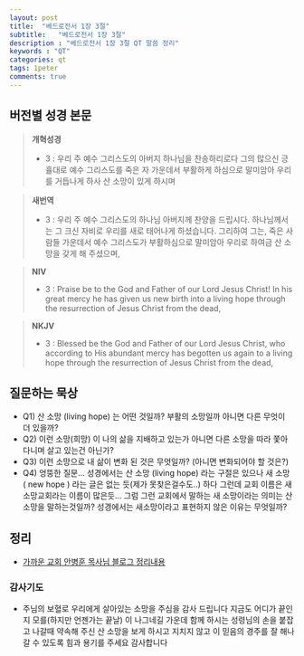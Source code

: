 ```yaml
---
layout: post
title:  "베드로전서 1장 3절"
subtitle:   "베드로전서 1장 3절"
description : "베드로전서 1장 3절 QT 말씀 정리"
keywords : "QT"
categories: qt
tags: 1peter
comments: true
---
```


## 버전별 성경 본문

> **개혁성경**
>* 3 : 우리 주 예수 그리스도의 아버지 하나님을 찬송하리로다 그의 많으신 긍휼대로 예수 그리스도를 죽은 자 가운데서 부활하게 하심으로 말미암아 우리를 거듭나게 하사 산 소망이 있게 하시며

> **새번역**
>* 3 : 우리 주 예수 그리스도의 하나님 아버지께 찬양을 드립시다. 하나님께서는 그 크신 자비로 우리를 새로 태어나게 하셨습니다. 그리하여 그는, 죽은 사람들 가운데서 예수 그리스도가 부활하심으로 말미암아 우리로 하여금 산 소망을 갖게 해 주셨으며,

> **NIV**
>* 3 : Praise be to the God and Father of our Lord Jesus Christ! In his great mercy he has given us new birth into a living hope through the resurrection of Jesus Christ from the dead, 

> **NKJV**
>* 3 : Blessed be the God and Father of our Lord Jesus Christ, who according to His abundant mercy has begotten us again to a living hope through the resurrection of Jesus Christ from the dead,

## 질문하는 묵상

* Q1) 산 소망 (living hope) 는 어떤 것일까? 부활의 소망일까 아니면 다른 무엇이 더 있을까?
* Q2) 이런 소망(희망) 이 나의 삶을 지배하고 있는가 아니면 다른 소망을 따라 쫓아다니며 살고 있는건 아닌가?
* Q3) 이런 소망으로 내 삶이 변화 된 것은 무엇일까? (아니면 변화되어야 할 것은?)
* Q4) 엉뚱한 질문... 성경에서는 산 소망 (living hope) 라는 구절은 있으나 새 소망 ( new hope ) 라는 글은 없는 듯(제가 못찾은걸수도..) 하다 그런데 교회 이름은 새소망교회라는 이름이 많은듯... 그럼 그런 교회에서 말하는 새 소망이라는 의미는 산 소망을 말하는것일까? 성경에서는 새소망이라고 표현하지 않은 이유는 무엇일까? 

## 정리
* [가까운 교회 안병훈 목사님 블로그 정리내용](https://m.blog.naver.com/abh7780/221412265190)

### 감사기도
* 주님의 보혈로 우리에게 살아있는 소망을 주심을 감사 드립니다 지금도 어디가 끝인지 모를(하지만 언젠가는 끝날) 이 나그네길 가운데 함께 하시는 성령님의 손을 붙잡고 나갈때 약속해 주신 산 소망을 보게 하시고 지치지 않고 이 믿음의 경주를 잘 해나갈 수 있도록 힘과 용기를 주세요 
감사합니다